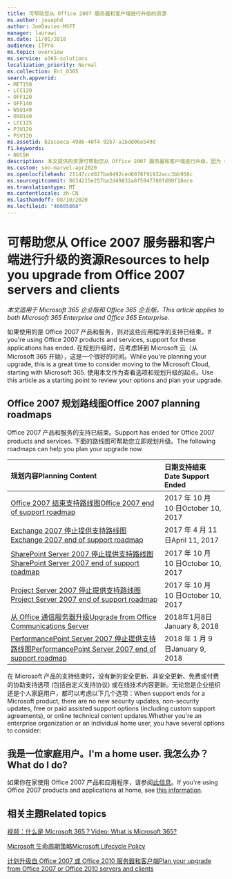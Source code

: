 ```yaml
---
title: 可帮助您从 Office 2007 服务器和客户端进行升级的资源
ms.author: josephd
author: JoeDavies-MSFT
manager: laurawi
ms.date: 11/01/2018
audience: ITPro
ms.topic: overview
ms.service: o365-solutions
localization_priority: Normal
ms.collection: Ent_O365
search.appverid:
- MET150
- LCC120
- OFF120
- OFF140
- WSU140
- OSU140
- LCC125
- PJU120
- PSV120
ms.assetid: b2acaeca-4986-40f4-92b7-a1bdd06e549d
f1.keywords:
- NOCSH
description: 本文提供的资源可帮助您从 Office 2007 服务器和客户端进行升级，因为 Office 2007 的支持已结束。
ms.custom: seo-marvel-apr2020
ms.openlocfilehash: 21147ccd027ba0492ced6078f91932acc3bb958c
ms.sourcegitcommit: 8634215e257ba2d49832a8f5947700fd00f18ece
ms.translationtype: MT
ms.contentlocale: zh-CN
ms.lasthandoff: 08/10/2020
ms.locfileid: "46605868"
---
```

# <a name="resources-to-help-you-upgrade-from-office-2007-servers-and-clients"></a><span data-ttu-id="31f4e-103">可帮助您从 Office 2007 服务器和客户端进行升级的资源</span><span class="sxs-lookup"><span data-stu-id="31f4e-103">Resources to help you upgrade from Office 2007 servers and clients</span></span>

<span data-ttu-id="31f4e-104">*本文适用于 Microsoft 365 企业版和 Office 365 企业版。*</span><span class="sxs-lookup"><span data-stu-id="31f4e-104">*This article applies to both Microsoft 365 Enterprise and Office 365 Enterprise.*</span></span>

<span data-ttu-id="31f4e-105">如果使用的是 Office 2007 产品和服务，则对这些应用程序的支持已结束。</span><span class="sxs-lookup"><span data-stu-id="31f4e-105">If you're using Office 2007 products and services, support for these applications has ended.</span></span> <span data-ttu-id="31f4e-106">在规划升级时，应考虑转到 Microsoft 云（从 Microsoft 365 开始），这是一个很好的时间。</span><span class="sxs-lookup"><span data-stu-id="31f4e-106">While you're planning your upgrade, this is a great time to consider moving to the Microsoft Cloud, starting with Microsoft 365.</span></span> <span data-ttu-id="31f4e-107">使用本文作为查看选项和规划升级的起点。</span><span class="sxs-lookup"><span data-stu-id="31f4e-107">Use this article as a starting point to review your options and plan your upgrade.</span></span>
      
## <a name="office-2007-planning-roadmaps"></a><span data-ttu-id="31f4e-108">Office 2007 规划路线图</span><span class="sxs-lookup"><span data-stu-id="31f4e-108">Office 2007 planning roadmaps</span></span>
  
<span data-ttu-id="31f4e-109">Office 2007 产品和服务的支持已结束。</span><span class="sxs-lookup"><span data-stu-id="31f4e-109">Support has ended for Office 2007 products and services.</span></span> <span data-ttu-id="31f4e-110">下面的路线图可帮助您立即规划升级。</span><span class="sxs-lookup"><span data-stu-id="31f4e-110">The following roadmaps can help you plan your upgrade now.</span></span>

|<span data-ttu-id="31f4e-111">**规划内容**</span><span class="sxs-lookup"><span data-stu-id="31f4e-111">**Planning Content**</span></span>|<span data-ttu-id="31f4e-112">**日期支持结束**</span><span class="sxs-lookup"><span data-stu-id="31f4e-112">**Date Support Ended**</span></span>|
|:-----|:-----|
|[<span data-ttu-id="31f4e-113">Office 2007 结束支持路线图</span><span class="sxs-lookup"><span data-stu-id="31f4e-113">Office 2007 end of support roadmap</span></span>](https://docs.microsoft.com/DeployOffice/office-2007-end-support-roadmap) <br/> |<span data-ttu-id="31f4e-114">2017 年 10 月 10 日</span><span class="sxs-lookup"><span data-stu-id="31f4e-114">October 10, 2017</span></span>  <br/> |
|[<span data-ttu-id="31f4e-115">Exchange 2007 停止提供支持路线图</span><span class="sxs-lookup"><span data-stu-id="31f4e-115">Exchange 2007 end of support roadmap</span></span>](exchange-2007-end-of-support.md) <br/> |<span data-ttu-id="31f4e-116">2017 年 4 月 11 日</span><span class="sxs-lookup"><span data-stu-id="31f4e-116">April 11, 2017</span></span>  <br/> |
|[<span data-ttu-id="31f4e-117">SharePoint Server 2007 停止提供支持路线图</span><span class="sxs-lookup"><span data-stu-id="31f4e-117">SharePoint Server 2007 end of support roadmap</span></span>](sharepoint-2007-end-of-support.md) <br/> |<span data-ttu-id="31f4e-118">2017 年 10 月 10 日</span><span class="sxs-lookup"><span data-stu-id="31f4e-118">October 10, 2017</span></span>  <br/> |
|[<span data-ttu-id="31f4e-119">Project Server 2007 停止提供支持路线图</span><span class="sxs-lookup"><span data-stu-id="31f4e-119">Project Server 2007 end of support roadmap</span></span>](project-server-2007-end-of-support.md) <br/> |<span data-ttu-id="31f4e-120">2017 年 10 月 10 日</span><span class="sxs-lookup"><span data-stu-id="31f4e-120">October 10, 2017</span></span>  <br/> |
|[<span data-ttu-id="31f4e-121">从 Office 通信服务器升级</span><span class="sxs-lookup"><span data-stu-id="31f4e-121">Upgrade from Office Communications Server</span></span>](https://docs.microsoft.com/SkypeForBusiness/plan-your-deployment/upgrade) <br/> |<span data-ttu-id="31f4e-122">2018年1月8日</span><span class="sxs-lookup"><span data-stu-id="31f4e-122">January 8, 2018</span></span>  <br/> |
|[<span data-ttu-id="31f4e-123">PerformancePoint Server 2007 停止提供支持路线图</span><span class="sxs-lookup"><span data-stu-id="31f4e-123">PerformancePoint Server 2007 end of support roadmap</span></span>](pps-2007-end-of-support.md) <br/> |<span data-ttu-id="31f4e-124">2018 年 1 月 9 日</span><span class="sxs-lookup"><span data-stu-id="31f4e-124">January 9, 2018</span></span>  <br/> |
   
<span data-ttu-id="31f4e-125">在 Microsoft 产品的支持结束时，没有新的安全更新、非安全更新、免费或付费的协助支持选项 (包括自定义支持协议) 或在线技术内容更新。无论您是企业组织还是个人家庭用户，都可以考虑以下几个选项：</span><span class="sxs-lookup"><span data-stu-id="31f4e-125">When support ends for a Microsoft product, there are no new security updates, non-security updates, free or paid assisted support options (including custom support agreements), or online technical content updates.Whether you're an enterprise organization or an individual home user, you have several options to consider:</span></span>

## <a name="im-a-home-user-what-do-i-do"></a><span data-ttu-id="31f4e-126">我是一位家庭用户。</span><span class="sxs-lookup"><span data-stu-id="31f4e-126">I'm a home user.</span></span> <span data-ttu-id="31f4e-127">我怎么办？</span><span class="sxs-lookup"><span data-stu-id="31f4e-127">What do I do?</span></span>

<span data-ttu-id="31f4e-128">如果你在家使用 Office 2007 产品和应用程序，请参阅[此信息](plan-upgrade-previous-versions-office.md#im-a-home-user-what-do-i-do)。</span><span class="sxs-lookup"><span data-stu-id="31f4e-128">If you're using Office 2007 products and applications at home, see [this information](plan-upgrade-previous-versions-office.md#im-a-home-user-what-do-i-do).</span></span>
     
## <a name="related-topics"></a><span data-ttu-id="31f4e-129">相关主题</span><span class="sxs-lookup"><span data-stu-id="31f4e-129">Related topics</span></span>

[<span data-ttu-id="31f4e-130">视频：什么是 Microsoft 365？</span><span class="sxs-lookup"><span data-stu-id="31f4e-130">Video: What is Microsoft 365?</span></span>](https://support.office.com/article/847caf12-2589-452c-8aca-1c009797678b.aspx)
  
[<span data-ttu-id="31f4e-131">Microsoft 生命周期策略</span><span class="sxs-lookup"><span data-stu-id="31f4e-131">Microsoft Lifecycle Policy</span></span>](https://go.microsoft.com/fwlink/?linkid=865200)

[<span data-ttu-id="31f4e-132">计划升级自 Office 2007 或 Office 2010 服务器和客户端</span><span class="sxs-lookup"><span data-stu-id="31f4e-132">Plan your upgrade from Office 2007 or Office 2010 servers and clients</span></span>](plan-upgrade-previous-versions-office.md)
  

